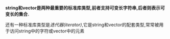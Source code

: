 **string和vector是两种最重要的标准库类型,前者支持可变长字符串,后者则表示可变长的集合.**


还有一种标准库类型是*迭代器(iterator)*,它是string和vector的配套类型,常常被用于访问string中的字符或vector中的元素
